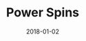 ---
layout: site
title: "Power Spins"
date: 2018-01-02
categories: [community]
version: 2.3.1
major: 2
minor: 3
patch: 1
slug: power-spins
link: https://www.powerspins.com/
permalink: /sites/:slug
---